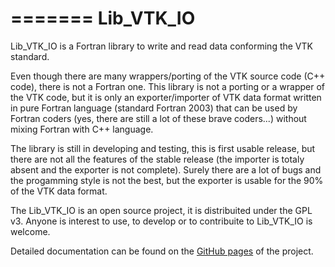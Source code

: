 =======
Lib\_VTK\_IO
==========

Lib\_VTK\_IO is a Fortran library to write and read data conforming the VTK standard.

Even though there are many wrappers/porting of the VTK source code (C++ code), there is not a Fortran one. This library is not a porting or a wrapper of the VTK code, but it is only an exporter/importer of VTK data format written in pure Fortran language (standard Fortran 2003) that can be used by Fortran coders (yes, there are still a lot of these brave coders...) without mixing Fortran with C++ language.

The library is still in developing and testing, this is first usable release, but there are not all the features of the stable release (the importer is totaly absent and the exporter is not complete). Surely there are a lot of bugs and the progamming style is not the best, but the exporter is usable for the 90\% of the VTK data format.

The Lib\_VTK\_IO is an open source project, it is distribuited under the GPL v3. Anyone is interest to use, to develop or to contribuite to Lib\_VTK\_IO is welcome.

Detailed documentation can be found on the [GitHub pages](http://szaghi.github.com/Lib_VTK_IO/index.html) of the project.
